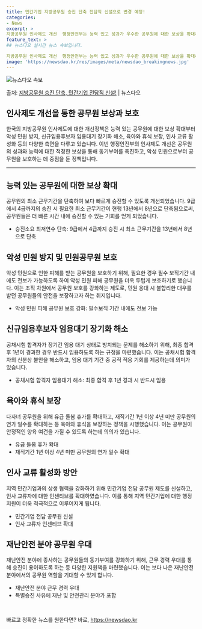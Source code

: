```yaml
---
title: 민간기업 지방공무원 승진 단축 전담직 신설으로 변경 예정!
categories:
- News
excerpt: >
지방공무원 인사제도 개선  행정안전부는 능력 있고 성과가 우수한 공무원에 대한 보상을 확대하기 위해 인사 관…
feature_text: >
## 뉴스다오 실시간 뉴스 속보입니다.

지방공무원 인사제도 개선  행정안전부는 능력 있고 성과가 우수한 공무원에 대한 보상을 확대하기 위해 인사 관…
image: 'https://newsdao.kr/res/images/meta/newsdao_breakingnews.jpg'
---
```


![뉴스다오 속보](https://newsdao.kr/res/images/meta/newsdao_breakingnews.jpg)

<p>출처: <a href="https://newsdao.kr/4435" rel="dofollow">지방공무원 승진 단축, 민간기업 전담직 신설!</a> | 뉴스다오</p>

<h2 data-ke-size="size26">인사제도 개선을 통한 공무원 보상과 보호</h2>
<p data-ke-size="size16">한국의 지방공무원 인사제도에 대한 개선정책은 능력 있는 공무원에 대한 보상 확대부터 악성 민원 방지, 신규임용후보자 임용대기 장기화 해소, 육아와 휴식 보장, 인사 교류 활성화 등의 다양한 측면을 다루고 있습니다. 이번 행정안전부의 인사제도 개선은 공무원의 성과와 능력에 대한 적정한 보상을 통해 동기부여를 촉진하고, 악성 민원으로부터 공무원을 보호하는 데 중점을 둔 정책입니다.</p>
<hr>
<h2 data-ke-size="size26">능력 있는 공무원에 대한 보상 확대</h2>
<p data-ke-size="size16">공무원의 최소 근무기간을 단축하여 보다 빠르게 승진할 수 있도록 개선되었습니다. 9급에서 4급까지의 승진 시 필요한 최소 근무기간이 현행 13년에서 8년으로 단축됨으로써, 공무원들은 더 빠른 시간 내에 승진할 수 있는 기회를 얻게 되었습니다.</p>
<ul>
  <li>승진소요 최저연수 단축: 9급에서 4급까지 승진 시 최소 근무기간을 13년에서 8년으로 단축</li>
</ul>
<h2 data-ke-size="size26">악성 민원 방지 및 민원공무원 보호</h2>
<p data-ke-size="size16">악성 민원으로 인한 피해를 받는 공무원을 보호하기 위해, 필요한 경우 필수 보직기간 내에도 전보가 가능하도록 하여 악성 민원 피해 공무원을 더욱 두텁게 보호하기로 했습니다. 이는 조직 차원에서 공무원 보호를 강화하는 제도로, 민원 응대 시 불합리한 대우를 받던 공무원들의 안전을 보장하고자 하는 취지입니다.</p>
<ul>
  <li>악성 민원 피해 공무원 보호 강화: 필수보직 기간 내에도 전보 가능</li>
</ul>
<h2 data-ke-size="size26">신규임용후보자 임용대기 장기화 해소</h2>
<p data-ke-size="size16">공채시험 합격자가 장기간 임용 대기 상태로 방치되는 문제를 해소하기 위해, 최종 합격 후 1년이 경과한 경우 반드시 임용하도록 하는 규정을 마련했습니다. 이는 공채시험 합격자의 신분상 불안을 해소하고, 임용 대기 기간 중 공직 적응 기회를 제공하는데 의미가 있습니다.</p>
<ul>
  <li>공채시험 합격자 임용대기 해소: 최종 합격 후 1년 경과 시 반드시 임용</li>
</ul>
<h2 data-ke-size="size26">육아와 휴식 보장</h2>
<p data-ke-size="size16">다자녀 공무원을 위해 유급 돌봄 휴가를 확대하고, 재직기간 1년 이상 4년 미만 공무원의 연가 일수를 확대하는 등 육아와 휴식을 보장하는 정책을 시행했습니다. 이는 공무원이 안정적인 양육 여건을 가질 수 있도록 하는데 의의가 있습니다.</p>
<ul>
  <li>유급 돌봄 휴가 확대</li>
  <li>재직기간 1년 이상 4년 미만 공무원의 연가 일수 확대</li>
</ul>
<h2 data-ke-size="size26">인사 교류 활성화 방안</h2>
<p data-ke-size="size16">지역 민간기업과의 상생 협력을 강화하기 위해 민간기업 전담 공무원 제도를 신설하고, 인사 교류자에 대한 인센티브를 확대하였습니다. 이를 통해 지역 민간기업에 대한 행정 지원이 더욱 적극적으로 이루어지게 됩니다.</p>
<ul>
  <li>민간기업 전담 공무원 신설</li>
  <li>인사 교류자 인센티브 확대</li>
</ul>
<h2 data-ke-size="size26">재난안전 분야 공무원 우대</h2>
<p data-ke-size="size16">재난안전 분야에 종사하는 공무원들의 동기부여를 강화하기 위해, 근무 경력 우대를 통해 승진이 용이하도록 하는 등 다양한 지원책을 마련했습니다. 이는 보다 나은 재난안전 분야에서의 공무원 역할을 기대할 수 있게 합니다.</p>
<ul>
  <li>재난안전 분야 근무 경력 우대</li>
  <li>특별승진 사유에 재난 및 안전관리 분야가 포함</li>
</ul>
<p data-ke-size="size16">&nbsp;</p> 

빠르고 정확한 뉴스를 원한다면? 바로, <a href="https://newsdao.kr" rel="dofollow">https://newsdao.kr</a>


    
